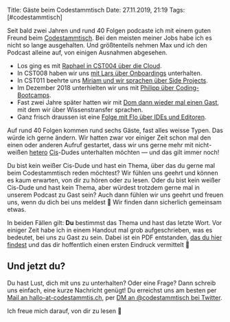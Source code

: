 Title: Gäste beim Codestammtisch
Date: 27.11.2019, 21:19
Tags: [#codestammtisch]

Seit bald zwei Jahren und rund 40 Folgen podcaste ich mit einem guten Freund beim [Codestammtisch](https://codestammtis.ch). Bei den meisten meiner Jobs habe ich es nicht so lange ausgehalten. Und größtenteils nehmen Max und ich den Podcast alleine auf, von einigen Ausnahmen abgesehen.

- Los ging es mit [Raphael in CST004 über die Cloud](https://codestammtis.ch/2018/01/19/cst004-heiter-bis-wolkig/).
- In CST008 haben wir uns [mit Lars über Onboardings](https://codestammtis.ch/2018/07/09/cst008-onboarding/) unterhalten.
- In CST011 beehrte uns [Miriam und wir sprachen über Side Projects](https://codestammtis.ch/2018/09/17/cst011-side-projects/).
- Im Dezember 2018 unterhielten wir uns mit [Philipp über Coding-Bootcamps](https://codestammtis.ch/2018/12/10/cst017-bootcamp-aus-anbietersicht/).
- Fast zwei Jahre später hatten wir mit [Dom dann wieder mal einen Gast](https://codestammtis.ch/2019/07/15/cst032-wissenstransfer-mit-dom/), mit dem wir über Wissenstransfer sprachen.
- Ganz frisch draussen ist eine [Folge mit Flo über IDEs und Editoren](https://codestammtis.ch/2019/11/04/cst037-entwickeln-mit-ides-und-editoren/).

Auf rund 40 Folgen kommen rund sechs Gäste, fast alles weisse Typen. Das würde ich gerne ändern. Wir hatten zwar vor einiger Zeit schon mal den einen oder anderen Aufruf gestartet, dass wir uns gerne mehr mit nicht-weißen [hetero](https://queer-lexikon.net/2017/06/15/heterosexualitaet/) [Cis](https://queer-lexikon.net/2017/06/15/cis/)-Dudes unterhalten möchten — und das gilt immer noch!

Du bist kein weißer Cis-Dude und hast ein Thema, über das du gerne mal beim Codestammtisch reden möchtest? Wir fühlen uns geehrt und können es kaum erwarten, von dir zu hören oder zu lesen. Oder du bist kein weißer Cis-Dude und hast kein Thema, aber würdest trotzdem gerne mal in unserem Podcast zu Gast sein? Auch dann fühlen wir uns geehrt und freuen uns, wenn du dich bei uns meldest 🙂 Wir finden dann sicherlich gemeinsam etwas.

In beiden Fällen gilt: **Du** bestimmst das Thema und hast das letzte Wort. Vor einiger Zeit habe ich in einem Handout mal grob aufgeschrieben, was es bedeutet, bei uns zu Gast zu sein. Dabei ist ein PDF entstanden, [das du hier findest](Handout_Gast.pdf) und das dir hoffentlich einen ersten Eindruck vermittelt 🙂
## Und jetzt du?
Du hast Lust, dich mit uns zu unterhalten? Oder eine Frage? Dann schreib uns einfach, eine kurze Nachricht genügt! Du erreichst uns am besten per [Mail an hallo-at-codestammtis.ch](mailto:hallo@codestammtis.ch), per [DM an @codestammtisch bei Twitter](https://twitter.com/Codestammtisch).

Ich freue mich darauf, von dir zu lesen 🙂